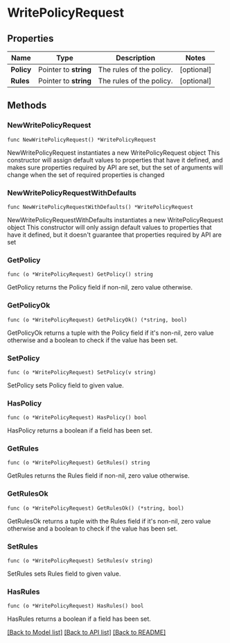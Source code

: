 # WritePolicyRequest

## Properties

Name | Type | Description | Notes
------------ | ------------- | ------------- | -------------
**Policy** | Pointer to **string** | The rules of the policy. | [optional] 
**Rules** | Pointer to **string** | The rules of the policy. | [optional] 

## Methods

### NewWritePolicyRequest

`func NewWritePolicyRequest() *WritePolicyRequest`

NewWritePolicyRequest instantiates a new WritePolicyRequest object
This constructor will assign default values to properties that have it defined,
and makes sure properties required by API are set, but the set of arguments
will change when the set of required properties is changed

### NewWritePolicyRequestWithDefaults

`func NewWritePolicyRequestWithDefaults() *WritePolicyRequest`

NewWritePolicyRequestWithDefaults instantiates a new WritePolicyRequest object
This constructor will only assign default values to properties that have it defined,
but it doesn't guarantee that properties required by API are set

### GetPolicy

`func (o *WritePolicyRequest) GetPolicy() string`

GetPolicy returns the Policy field if non-nil, zero value otherwise.

### GetPolicyOk

`func (o *WritePolicyRequest) GetPolicyOk() (*string, bool)`

GetPolicyOk returns a tuple with the Policy field if it's non-nil, zero value otherwise
and a boolean to check if the value has been set.

### SetPolicy

`func (o *WritePolicyRequest) SetPolicy(v string)`

SetPolicy sets Policy field to given value.

### HasPolicy

`func (o *WritePolicyRequest) HasPolicy() bool`

HasPolicy returns a boolean if a field has been set.

### GetRules

`func (o *WritePolicyRequest) GetRules() string`

GetRules returns the Rules field if non-nil, zero value otherwise.

### GetRulesOk

`func (o *WritePolicyRequest) GetRulesOk() (*string, bool)`

GetRulesOk returns a tuple with the Rules field if it's non-nil, zero value otherwise
and a boolean to check if the value has been set.

### SetRules

`func (o *WritePolicyRequest) SetRules(v string)`

SetRules sets Rules field to given value.

### HasRules

`func (o *WritePolicyRequest) HasRules() bool`

HasRules returns a boolean if a field has been set.


[[Back to Model list]](../README.md#documentation-for-models) [[Back to API list]](../README.md#documentation-for-api-endpoints) [[Back to README]](../README.md)


